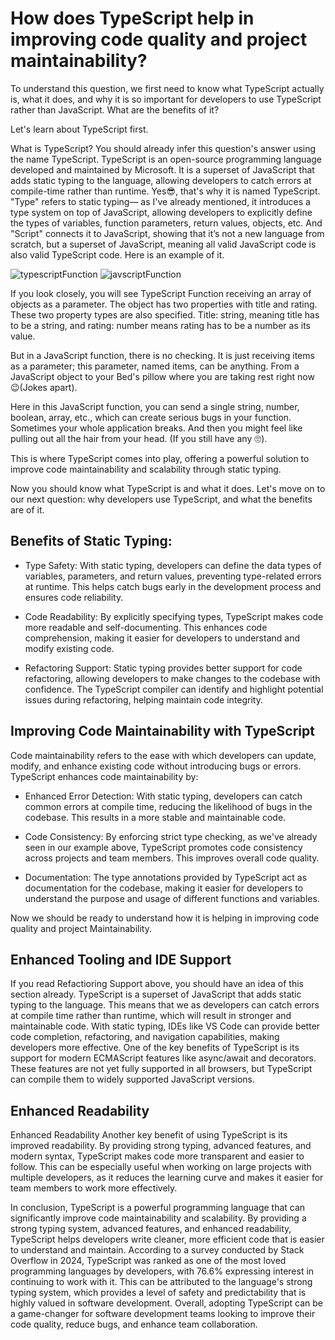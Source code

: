 
# How does TypeScript help in improving code quality and project maintainability?


To understand this question, we first need to know what TypeScript actually is, what it does, and why it is so important for developers to use TypeScript rather than JavaScript. What are the benefits of it?

Let's learn about TypeScript first.

What is TypeScript?
You should already infer this question's answer using the name TypeScript. TypeScript is an open-source programming language developed and maintained by Microsoft. It is a superset of JavaScript that adds static typing to the language, allowing developers to catch errors at compile-time rather than runtime. Yes😎, that's why it is named TypeScript. "Type" refers to static typing— as I've already mentioned, it introduces a type system on top of JavaScript, allowing developers to explicitly define the types of variables, function parameters, return values, objects, etc.
And "Script" connects it to JavaScript, showing that it’s not a new language from scratch, but a superset of JavaScript, meaning all valid JavaScript code is also valid TypeScript code. Here is an example of it. 




![typescriptFunction](https://i.ibb.co.com/YBznDWXJ/typescript-function.png)
![javscriptFunction](https://i.ibb.co.com/dJkpSYTQ/javascript-function.png)







If you look closely, you will see TypeScript Function receiving an array of objects as a parameter. The object has two properties with title and rating. These two property types are also specified. Title: string, meaning title has to be a string, and rating: number means rating has to be a number as its value.

But in a JavaScript function, there is no checking. It is just receiving items as a parameter; this parameter, named items, can be anything. From a JavaScript object to your Bed's pillow where you are taking rest right now 😉(Jokes apart).

Here in this JavaScript function, you can send a single string, number, boolean, array, etc., which can create serious bugs in your function. Sometimes your whole application breaks. And then you might feel like pulling out all the hair from your head. (If you still have any 🙄).

This is where TypeScript comes into play, offering a powerful solution to improve code maintainability and scalability through static typing.

Now you should know what TypeScript is and what it does. Let's move on to our next question: why developers use TypeScript, and what the benefits are of it.



## Benefits of Static Typing:

 - Type Safety: With static typing, developers can define the data types of variables, parameters, and return values, preventing type-related errors at runtime. This helps catch bugs early in the development process and ensures code reliability.
 
 - Code Readability: By explicitly specifying types, TypeScript makes code more readable and self-documenting. This enhances code comprehension, making it easier for developers to understand and modify existing code.
 
 - Refactoring Support: Static typing provides better support for code refactoring, allowing developers to make changes to the codebase with confidence. The TypeScript compiler can identify and highlight potential issues during refactoring, helping maintain code integrity.
 

 


## Improving Code Maintainability with TypeScript

Code maintainability refers to the ease with which developers can update, modify, and enhance existing code without introducing bugs or errors. TypeScript enhances code maintainability by:

 - Enhanced Error Detection: With static typing, developers can catch common errors at compile time, reducing the likelihood of bugs in the codebase. This results in a more stable and maintainable code.

 - Code Consistency: By enforcing strict type checking, as we've already seen in our example above, TypeScript promotes code consistency across projects and team members. This improves overall code quality.
 - Documentation: The type annotations provided by TypeScript act as documentation for the codebase, making it easier for developers to understand the purpose and usage of different functions and variables.


 Now we should be ready to understand how it is helping in improving code quality and project Maintainability.
## Enhanced Tooling and IDE Support


If you read Refactioring Support above, you should have an idea of this section already.
TypeScript is a superset of JavaScript that adds static typing to the language. This means that we as developers can catch errors at compile time rather than runtime, which will result in stronger and maintainable code. With static typing, IDEs like VS Code can provide better code completion, refactoring, and navigation capabilities, making developers more effective.
One of the key benefits of TypeScript is its support for modern ECMAScript features like async/await and decorators. These features are not yet fully supported in all browsers, but TypeScript can compile them to widely supported JavaScript versions.
## Enhanced Readability

Enhanced Readability
Another key benefit of using TypeScript is its improved readability. By providing strong typing, advanced features, and modern syntax, TypeScript makes code more transparent and easier to follow. This can be especially useful when working on large projects with multiple developers, as it reduces the learning curve and makes it easier for team members to work more effectively.

In conclusion, TypeScript is a powerful programming language that can significantly improve code maintainability and scalability. By providing a strong typing system, advanced features, and enhanced readability, TypeScript helps developers write cleaner, more efficient code that is easier to understand and maintain.
According to a survey conducted by Stack Overflow in 2024, TypeScript was ranked as one of the most loved programming languages by developers, with 76.6% expressing interest in continuing to work with it. This can be attributed to the language's strong typing system, which provides a level of safety and predictability that is highly valued in software development.
Overall, adopting TypeScript can be a game-changer for software development teams looking to improve their code quality, reduce bugs, and enhance team collaboration.